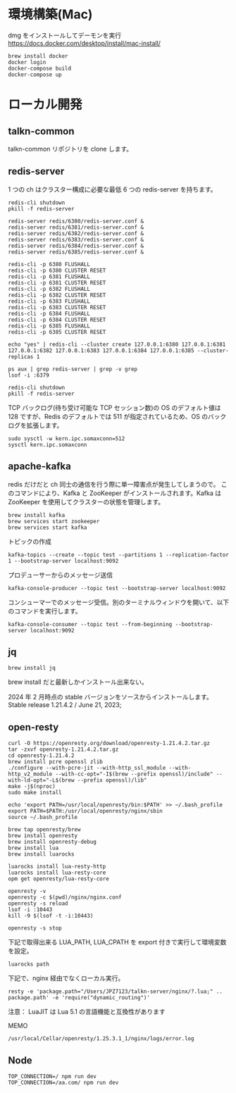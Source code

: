 # 環境構築(Mac)

dmg をインストールしてデーモンを実行
https://docs.docker.com/desktop/install/mac-install/

```
brew install docker
docker login
docker-compose build
docker-compose up
```

# ローカル開発

## talkn-common

talkn-common リポジトリを clone します。

## redis-server

1 つの ch はクラスター構成に必要な最低 6 つの redis-server を持ちます。

```
redis-cli shutdown
pkill -f redis-server

redis-server redis/6380/redis-server.conf &
redis-server redis/6381/redis-server.conf &
redis-server redis/6382/redis-server.conf &
redis-server redis/6383/redis-server.conf &
redis-server redis/6384/redis-server.conf &
redis-server redis/6385/redis-server.conf &

redis-cli -p 6380 FLUSHALL
redis-cli -p 6380 CLUSTER RESET
redis-cli -p 6381 FLUSHALL
redis-cli -p 6381 CLUSTER RESET
redis-cli -p 6382 FLUSHALL
redis-cli -p 6382 CLUSTER RESET
redis-cli -p 6383 FLUSHALL
redis-cli -p 6383 CLUSTER RESET
redis-cli -p 6384 FLUSHALL
redis-cli -p 6384 CLUSTER RESET
redis-cli -p 6385 FLUSHALL
redis-cli -p 6385 CLUSTER RESET

echo "yes" | redis-cli --cluster create 127.0.0.1:6380 127.0.0.1:6381 127.0.0.1:6382 127.0.0.1:6383 127.0.0.1:6384 127.0.0.1:6385 --cluster-replicas 1

ps aux | grep redis-server | grep -v grep
lsof -i :6379

redis-cli shutdown
pkill -f redis-server

```

TCP バックログ(待ち受け可能な TCP セッション数)の OS のデフォルト値は 128 ですが、Redis のデフォルトでは 511 が指定されているため、OS のバックログを拡張します。

```
sudo sysctl -w kern.ipc.somaxconn=512
sysctl kern.ipc.somaxconn
```

## apache-kafka

redis だけだと ch 同士の通信を行う際に単一障害点が発生してしまうので。
このコマンドにより、Kafka と ZooKeeper がインストールされます。Kafka は ZooKeeper を使用してクラスターの状態を管理します。

```
brew install kafka
brew services start zookeeper
brew services start kafka
```

トピックの作成

```
kafka-topics --create --topic test --partitions 1 --replication-factor 1 --bootstrap-server localhost:9092
```

プロデューサーからのメッセージ送信

```
kafka-console-producer --topic test --bootstrap-server localhost:9092
```

コンシューマーでのメッセージ受信。別のターミナルウィンドウを開いて、以下のコマンドを実行します。

```
kafka-console-consumer --topic test --from-beginning --bootstrap-server localhost:9092
```

## jq

```
brew install jq
```

brew install だと最新しかインストール出来ない。

2024 年 2 月時点の stable バージョンをソースからインストールします。
Stable release
1.21.4.2 / June 21, 2023;

## open-resty

```
curl -O https://openresty.org/download/openresty-1.21.4.2.tar.gz
tar -zxvf openresty-1.21.4.2.tar.gz
cd openresty-1.21.4.2
brew install pcre openssl zlib
./configure --with-pcre-jit --with-http_ssl_module --with-http_v2_module --with-cc-opt="-I$(brew --prefix openssl)/include" --with-ld-opt="-L$(brew --prefix openssl)/lib"
make -j$(nproc)
sudo make install

echo 'export PATH=/usr/local/openresty/bin:$PATH' >> ~/.bash_profile
export PATH=$PATH:/usr/local/openresty/nginx/sbin
source ~/.bash_profile
```

```
brew tap openresty/brew
brew install openresty
brew install openresty-debug
brew install lua
brew install luarocks

luarocks install lua-resty-http
luarocks install lua-resty-core
opm get openresty/lua-resty-core

openresty -v
openresty -c $(pwd)/nginx/nginx.conf
openresty -s reload
lsof -i :10443
kill -9 $(lsof -t -i:10443)

openresty -s stop
```

下記で取得出来る LUA_PATH, LUA_CPATH を export 付きで実行して環境変数を設定。

```
luarocks path
```

下記で、nginx 経由でなくローカル実行。

```
resty -e 'package.path="/Users/JPZ7123/talkn-server/nginx/?.lua;" .. package.path' -e 'require("dynamic_routing")'
```

注意：
LuaJIT は Lua 5.1 の言語機能と互換性があります

MEMO

```
/usr/local/Cellar/openresty/1.25.3.1_1/nginx/logs/error.log
```

## Node

```
TOP_CONNECTION=/ npm run dev
TOP_CONNECTION=/aa.com/ npm run dev
```
